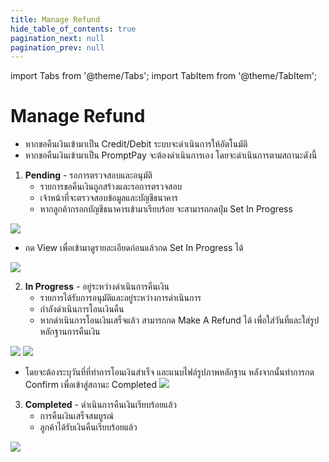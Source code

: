 ```yaml
---
title: Manage Refund
hide_table_of_contents: true
pagination_next: null
pagination_prev: null
---
```


import Tabs from '@theme/Tabs';
import TabItem from '@theme/TabItem';

# Manage Refund 

- หากขอคืนเงินเข้ามาเป็น Credit/Debit ระบบจะดำเนินการให้อัตโนมัติ
- หากขอคืนเงินเข้ามาเป็น PromptPay จะต้องดำเนินการเอง โดยจะดำเนินการตามสถานะดังนี้

<Tabs>
<TabItem value="status" label="1. Pending" default>

1. **Pending** - รอการตรวจสอบและอนุมัติ
   - รายการขอคืนเงินถูกสร้างและรอการตรวจสอบ
   - เจ้าหน้าที่จะตรวจสอบข้อมูลและบัญชีธนาคาร
   - หากลูกค้ากรอกบัญชีธนาคารเข้ามาเรียบร้อย จะสามารถกดปุ่ม Set In Progress

![](/img/Action_Set_in_progress.png)

   - กด View เพื่อเข้ามาดูรายละเอียดก่อนแล้วกด Set In Progress ได้

![](/img/Set_in_progress.png)


</TabItem>

<TabItem value="details" label="2. In Progress">

2. **In Progress** - อยู่ระหว่างดำเนินการคืนเงิน
   - รายการได้รับการอนุมัติและอยู่ระหว่างการดำเนินการ
   - กำลังดำเนินการโอนเงินคืน
   - หากดำเนินการโอนเงินเสร็จแล้ว สามารถกด Make A Refund ได้ เพื่อใส่วันที่และใส่รูปหลักฐานการคืนเงิน

![](/img/Action_make_a_refund.png)
![](/img/View_make_a_refund.png)

   - โดยจะต้องระบุวันที่ที่ทำการโอนเงินสำเร็จ และแนบไฟล์รูปภาพหลักฐาน หลังจากนั้นทำการกด Confirm เพื่อเข้าสู่สถานะ Completed
![](/img/Make_a_refund.png)

</TabItem>

<TabItem value="actions" label="3. Completed">

3. **Completed** - ดำเนินการคืนเงินเรียบร้อยแล้ว
   - การคืนเงินเสร็จสมบูรณ์
   - ลูกค้าได้รับเงินคืนเรียบร้อยแล้ว

![](/img/Completed_refund.png)

</TabItem>
</Tabs> 